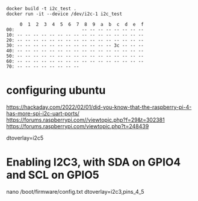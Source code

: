 ```
docker build -t i2c_test .
docker run -it --device /dev/i2c-1 i2c_test

```
```
     0  1  2  3  4  5  6  7  8  9  a  b  c  d  e  f
00:                         -- -- -- -- -- -- -- --
10: -- -- -- -- -- -- -- -- -- -- -- -- -- -- -- --
20: -- -- -- -- -- -- -- -- -- -- -- -- -- -- -- --
30: -- -- -- -- -- -- -- -- -- -- -- -- 3c -- -- --
40: -- -- -- -- -- -- -- -- -- -- -- -- -- -- -- --
50: -- -- -- -- -- -- -- -- -- -- -- -- -- -- -- --
60: -- -- -- -- -- -- -- -- -- -- -- -- -- -- -- --
70: -- -- -- -- -- -- -- --

```

# configuring ubuntu
https://hackaday.com/2022/02/01/did-you-know-that-the-raspberry-pi-4-has-more-spi-i2c-uart-ports/
https://forums.raspberrypi.com//viewtopic.php?f=29&t=302381
https://forums.raspberrypi.com/viewtopic.php?t=248439

dtoverlay=i2c5

# Enabling I2C3, with SDA on GPIO4 and SCL on GPIO5
nano /boot/firmware/config.txt
dtoverlay=i2c3,pins_4_5
